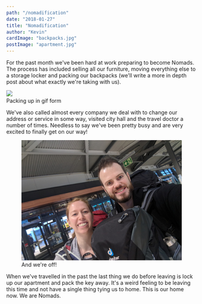 ```yaml
---
path: "/nomadification"
date: "2018-01-27"
title: "Nomadification"
author: "Kevin"
cardImage: "backpacks.jpg"
postImage: "apartment.jpg"
---
```


For the past month we've been hard at work preparing to become Nomads. The process has included selling all our furniture, moving everything else to a storage locker and packing our backpacks (we'll write a more in depth post about what exactly we're taking with us).

<div class="gif">
  <img src="storage-locker.gif"/>
  <figcaption>
    Packing up in gif form
  </figcaption>
</div>

We've also called almost every company we deal with to change our address or service in some way, visited city hall and the travel doctor a number of times. Needless to say we've been pretty busy and are very excited to finally get on our way!

<figure>
  <img src="before.jpg"/>
  <figcaption>And we're off!</figcaption>
</figure>

When we've travelled in the past the last thing we do before leaving is lock up our apartment and pack the key away. It's a weird feeling to be leaving this time and not have a single thing tying us to home. This is our home now. We are Nomads.
